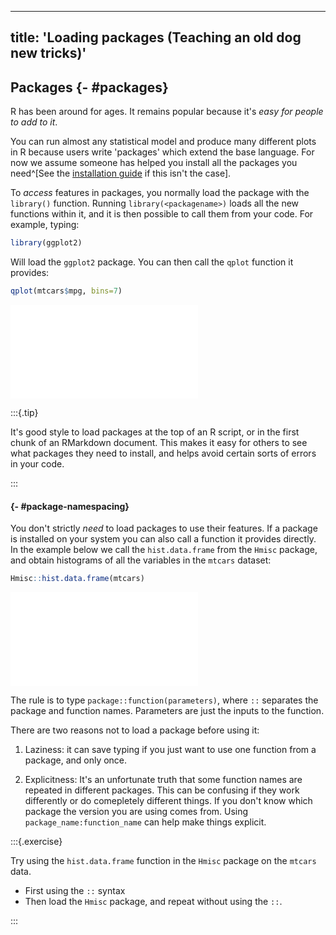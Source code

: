 
---
title: 'Loading packages (Teaching an old dog new tricks)'
---



## Packages {- #packages}

R has been around for ages. It remains popular because it's _easy for people to
add to it_.

You can run almost any statistical model and produce many different plots in R
because users write 'packages' which extend the base language. For now we assume
someone has helped you install all the packages you need^[See the
[installation guide](installation.html) if this isn't the case].

To _access_ features in packages, you normally load the package with the
`library()` function. Running `library(<packagename>)` loads all the new
functions within it, and it is then possible to call them from your code. For
example, typing:


```r
library(ggplot2)
```

Will load the `ggplot2` package. You can then call the `qplot` function it
provides:


```r
qplot(mtcars$mpg, bins=7)
```

![](packages_files/figure-latex/unnamed-chunk-4-1.pdf)<!-- --> 

:::{.tip}

It's good style to load packages at the top of an R script, or in the first
chunk of an RMarkdown document. This makes it easy for others to see what
packages they need to install, and helps avoid certain sorts of errors in your
code.

:::

#### {- #package-namespacing}

You don't strictly _need_ to load packages to use their features. If a package
is installed on your system you can also call a function it provides directly.
In the example below we call the `hist.data.frame` from the `Hmisc` package, and
obtain histograms of all the variables in the `mtcars` dataset:


```r
Hmisc::hist.data.frame(mtcars)
```

![](packages_files/figure-latex/unnamed-chunk-5-1.pdf)<!-- --> 

The rule is to type `package::function(parameters)`, where `::` separates the
package and function names. Parameters are just the inputs to the function.

There are two reasons not to load a package before using it:

1. Laziness: it can save typing if you just want to use one function from a
   package, and only once.

2. Explicitness: It's an unfortunate truth that some function names are repeated
   in different packages. This can be confusing if they work differently or do
   comepletely different things. If you don't know which package the version you
   are using comes from. Using `package_name:function_name` can help make things
   explicit.

:::{.exercise}

Try using the `hist.data.frame` function in the `Hmisc` package on the `mtcars`
data.

-   First using the `::` syntax
-   Then load the `Hmisc` package, and repeat without using the `::`.

:::
